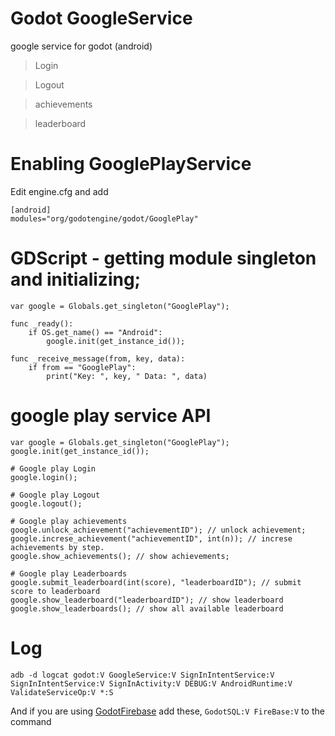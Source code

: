 


# Godot GoogleService

google service for godot (android)

> Login

> Logout

> achievements

> leaderboard

# Enabling GooglePlayService
Edit engine.cfg and add
```
[android]
modules="org/godotengine/godot/GooglePlay"
```

# GDScript - getting module singleton and initializing;
```
var google = Globals.get_singleton("GooglePlay");

func _ready():
	if OS.get_name() == "Android":
		google.init(get_instance_id());

func _receive_message(from, key, data):
	if from == "GooglePlay":
		print("Key: ", key, " Data: ", data)

```

# google play service API
```
var google = Globals.get_singleton("GooglePlay");
google.init(get_instance_id());

# Google play Login
google.login();

# Google play Logout
google.logout();

# Google play achievements
google.unlock_achievement("achievementID"); // unlock achievement;
google.increse_achievement("achievementID", int(n)); // increse achievements by step.
google.show_achievements(); // show achievements;

# Google play Leaderboards
google.submit_leaderboard(int(score), "leaderboardID"); // submit score to leaderboard
google.show_leaderboard("leaderboardID"); // show leaderboard
google.show_leaderboards(); // show all available leaderboard

```

# Log
```
adb -d logcat godot:V GoogleService:V SignInIntentService:V SignInIntentService:V SignInActivity:V DEBUG:V AndroidRuntime:V ValidateServiceOp:V *:S
```

And if you are using [GodotFirebase](http://github.com/FrogSquare/GodotFireBase) add these, `GodotSQL:V FireBase:V` to the command
